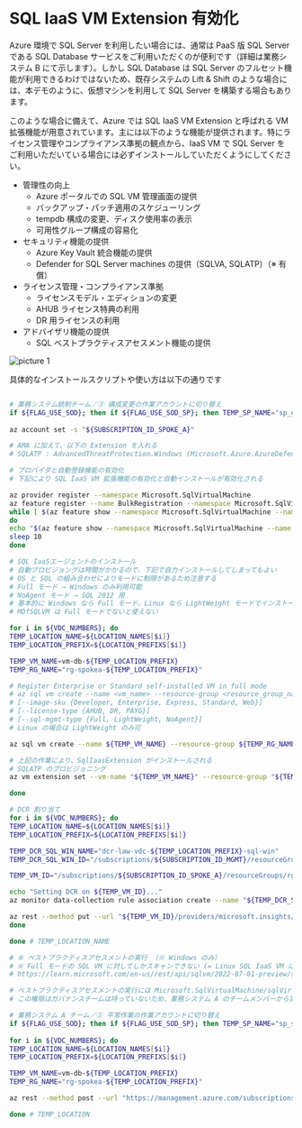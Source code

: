 # SQL IaaS VM Extension 有効化

Azure 環境で SQL Server を利用したい場合には、通常は PaaS 版 SQL Server である SQL Database サービスをご利用いただくのが便利です（詳細は業務システム B にて示します）。しかし SQL Database は SQL Server のフルセット機能が利用できるわけではないため、既存システムの Lift & Shift のような場合には、本デモのように、仮想マシンを利用して SQL Server を構築する場合もあります。

このような場合に備えて、Azure では SQL IaaS VM Extension と呼ばれる VM 拡張機能が用意されています。主には以下のような機能が提供されます。特にライセンス管理やコンプライアンス準拠の観点から、IaaS VM で SQL Server をご利用いただいている場合には必ずインストールしていただくようにしてください。

- 管理性の向上
  - Azure ポータルでの SQL VM 管理画面の提供
  - バックアップ・パッチ適用のスケジューリング
  - tempdb 構成の変更、ディスク使用率の表示
  - 可用性グループ構成の容易化
- セキュリティ機能の提供
  - Azure Key Vault 統合機能の提供
  - Defender for SQL Server machines の提供（SQLVA, SQLATP）（※ 有償）
- ライセンス管理・コンプライアンス準拠
  - ライセンスモデル・エディションの変更
  - AHUB ライセンス特典の利用
  - DR 用ライセンスの利用
- アドバイザリ機能の提供
  - SQL ベストプラクティスアセスメント機能の提供

![picture 1](./images/1c1c3690089776604b6ed0593e9734398a7298a7ecfd3f1699ea3674e8f73407.png)  

具体的なインストールスクリプトや使い方は以下の通りです

```bash

# 業務システム統制チーム／③ 構成変更の作業アカウントに切り替え
if ${FLAG_USE_SOD}; then if ${FLAG_USE_SOD_SP}; then TEMP_SP_NAME="sp_gov_change"; az login --service-principal --username ${SP_APP_IDS[${TEMP_SP_NAME}]} --password '${SP_PWDS[${TEMP_SP_NAME}]}' --tenant ${PRIMARY_DOMAIN_NAME} --allow-no-subscriptions; else az account clear; az login -u "user_gov_change@${PRIMARY_DOMAIN_NAME}" -p "${ADMIN_PASSWORD}"; fi; fi
 
az account set -s "${SUBSCRIPTION_ID_SPOKE_A}"

# AMA に加えて、以下の Extension を入れる
# SQLATP : AdvancedThreatProtection.Windows (Microsoft.Azure.AzureDefenderForSQL.AdvancedThreatProtection.Windows) ※ v2.0 以上

# プロバイダと自動登録機能の有効化
# 下記により SQL IaaS VM 拡張機能の有効化と自動インストールが有効化される

az provider register --namespace Microsoft.SqlVirtualMachine
az feature register --name BulkRegistration --namespace Microsoft.SqlVirtualMachine
while [ $(az feature show --namespace Microsoft.SqlVirtualMachine --name BulkRegistration --query properties.state -o tsv) != "Registered" ]
do
echo "$(az feature show --namespace Microsoft.SqlVirtualMachine --name BulkRegistration --query properties.state -o tsv) BulkRegistration..."
sleep 10
done

# SQL IaaSエージェントのインストール
# 自動プロビジョングは時間がかかるので、下記で自力インストールしてしまってもよい
# OS と SQL の組み合わせによりモードに制限があるため注意する
# Full モード → Windows のみ利用可能
# NoAgent モード → SQL 2012 用
# 基本的に Windows なら Full モード、Linux なら LightWeight モードでインストール
# MDfSQLVM は Full モードでないと使えない

for i in ${VDC_NUMBERS}; do
TEMP_LOCATION_NAME=${LOCATION_NAMES[$i]}
TEMP_LOCATION_PREFIX=${LOCATION_PREFIXS[$i]}

TEMP_VM_NAME=vm-db-${TEMP_LOCATION_PREFIX}
TEMP_RG_NAME="rg-spokea-${TEMP_LOCATION_PREFIX}"

# Register Enterprise or Standard self-installed VM in full mode
# az sql vm create --name <vm_name> --resource-group <resource_group_name> --location <vm_location> --license-type <license_type> --sql-mgmt-type Full
# [--image-sku {Developer, Enterprise, Express, Standard, Web}]
# [--license-type {AHUB, DR, PAYG}]
# [--sql-mgmt-type {Full, LightWeight, NoAgent}]
# Linux の場合は LightWeight のみ可

az sql vm create --name ${TEMP_VM_NAME} --resource-group ${TEMP_RG_NAME} --location $TEMP_LOCATION_NAME --license-type PAYG --sql-mgmt-type Full --image-sku Developer

# 上記の作業により、SqlIaasExtension がインストールされる
# SQLATP のプロビジョニング
az vm extension set --vm-name "${TEMP_VM_NAME}" --resource-group "${TEMP_RG_NAME}" --name "AdvancedThreatProtection.Windows" --publisher "Microsoft.Azure.AzureDefenderForSQL" --version "2.0"

done

# DCR 割り当て
for i in ${VDC_NUMBERS}; do
TEMP_LOCATION_NAME=${LOCATION_NAMES[$i]}
TEMP_LOCATION_PREFIX=${LOCATION_PREFIXS[$i]}

TEMP_DCR_SQL_WIN_NAME="dcr-law-vdc-${TEMP_LOCATION_PREFIX}-sql-win"
TEMP_DCR_SQL_WIN_ID="/subscriptions/${SUBSCRIPTION_ID_MGMT}/resourceGroups/rg-vdc-${TEMP_LOCATION_PREFIX}/providers/Microsoft.Insights/dataCollectionRules/${TEMP_DCR_SQL_WIN_NAME}"

TEMP_VM_ID="/subscriptions/${SUBSCRIPTION_ID_SPOKE_A}/resourceGroups/rg-spokea-${TEMP_LOCATION_PREFIX}/providers/Microsoft.Compute/virtualMachines/vm-db-${TEMP_LOCATION_PREFIX}"

echo "Setting DCR on ${TEMP_VM_ID}..."
az monitor data-collection rule association create --name "${TEMP_DCR_SQL_WIN_NAME}-association" --rule-id ${TEMP_DCR_SQL_WIN_ID} --resource ${TEMP_VM_ID}

az rest --method put --url "${TEMP_VM_ID}/providers/microsoft.insights/dataCollectionRuleAssociations/configurationAccessEndpoint?api-version=2021-04-01" --body "{ \"properties\": { \"dataCollectionEndpointId\": \"${TEMP_DCE_ID}\" } }"
done

done # TEMP_LOCATION_NAME

# ⑥ ベストプラクティスアセスメントの実行 （※ Windows のみ）
# ※ Full モードの SQL VM に対してしかスキャンできない (= Linux SQL IaaS VM は現状スキャンできない)
# https://learn.microsoft.com/en-us/rest/api/sqlvm/2022-07-01-preview/sql-virtual-machines/start-assessment?tabs=HTTP

# ベストプラクティスアセスメントの実行には Microsoft.SqlVirtualMachine/sqlVirtualMachines/startAssessment/action 権限が必要
# この権限はガバナンスチームは持っていないため、業務システム A のチームメンバーから実施

# 業務システム A チーム／② 平常作業の作業アカウントに切り替え
if ${FLAG_USE_SOD}; then if ${FLAG_USE_SOD_SP}; then TEMP_SP_NAME="sp_spokea_ops"; az login --service-principal --username ${SP_APP_IDS[${TEMP_SP_NAME}]} --password '${SP_PWDS[${TEMP_SP_NAME}]}' --tenant ${PRIMARY_DOMAIN_NAME} --allow-no-subscriptions; else az account clear; az login -u "user_spokea_ops@${PRIMARY_DOMAIN_NAME}" -p "${ADMIN_PASSWORD}"; fi; fi
 
for i in ${VDC_NUMBERS}; do
TEMP_LOCATION_NAME=${LOCATION_NAMES[$i]}
TEMP_LOCATION_PREFIX=${LOCATION_PREFIXS[$i]}

TEMP_VM_NAME=vm-db-${TEMP_LOCATION_PREFIX}
TEMP_RG_NAME="rg-spokea-${TEMP_LOCATION_PREFIX}"

az rest --method post --url "https://management.azure.com/subscriptions/${SUBSCRIPTION_ID_SPOKE_A}/resourceGroups/${TEMP_RG_NAME}/providers/Microsoft.SqlVirtualMachine/sqlVirtualMachines/${TEMP_VM_NAME}/startAssessment?api-version=2022-07-01-preview"

done # TEMP_LOCATION

```
